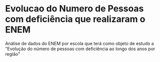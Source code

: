 # Evolucao do Numero de Pessoas com deficiência que realizaram o ENEM
Análise de dados do ENEM por escola que terá como objeto de estudo a "Evolução do número de pessoas com deficiência ao longo dos anos por região"
